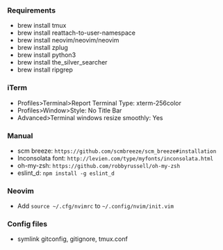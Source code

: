 ### Requirements
- brew install tmux
- brew install reattach-to-user-namespace
- brew install neovim/neovim/neovim
- brew install zplug
- brew install python3
- brew install the_silver_searcher
- brew install ripgrep

### iTerm
- Profiles>Terminal>Report Terminal Type: xterm-256color
- Profiles>Window>Style: No Title Bar
- Advanced>Terminal windows resize smoothly: Yes

### Manual
- scm breeze: `https://github.com/scmbreeze/scm_breeze#installation`
- Inconsolata font: `http://levien.com/type/myfonts/inconsolata.html`
- oh-my-zsh: `https://github.com/robbyrussell/oh-my-zsh`
- eslint_d: `npm install -g eslint_d`

### Neovim
- Add `source ~/.cfg/nvimrc` to `~/.config/nvim/init.vim`

### Config files
- symlink gitconfig, gitignore, tmux.conf
